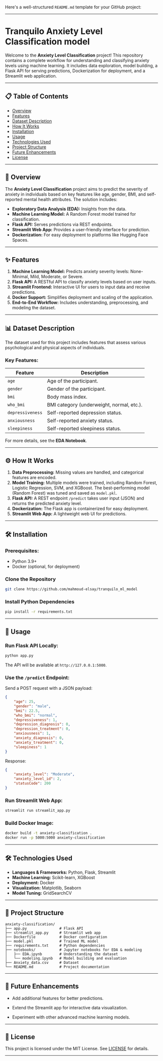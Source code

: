 Here's a well-structured `README.md` template for your GitHub project:  

---

#  Tranquilo Anxiety Level Classification model   

Welcome to the **Anxiety Level Classification** project! This repository contains a complete workflow for understanding and classifying anxiety levels using machine learning. It includes data exploration, model building, a Flask API for serving predictions, Dockerization for deployment, and a Streamlit web application.  

---

## 📋 Table of Contents  
- [Overview](#overview)  
- [Features](#features)  
- [Dataset Description](#dataset-description)  
- [How It Works](#how-it-works)  
- [Installation](#installation)  
- [Usage](#usage)  
- [Technologies Used](#technologies-used)  
- [Project Structure](#project-structure)  
- [Future Enhancements](#future-enhancements)  
- [License](#license)  

---

## 🌟 Overview  
The **Anxiety Level Classification** project aims to predict the severity of anxiety in individuals based on key features like age, gender, BMI, and self-reported mental health attributes. The solution includes:  
- **Exploratory Data Analysis (EDA):** Insights from the data.  
- **Machine Learning Model:** A Random Forest model trained for classification.  
- **Flask API:** Serves predictions via REST endpoints.  
- **Streamlit Web App:** Provides a user-friendly interface for prediction.  
- **Dockerization:** For easy deployment to platforms like Hugging Face Spaces.  

---

## ✨ Features  
1. **Machine Learning Model:** Predicts anxiety severity levels: None-Minimal, Mild, Moderate, or Severe.  
2. **Flask API:** A RESTful API to classify anxiety levels based on user inputs.  
3. **Streamlit Frontend:** Interactive UI for users to input data and receive predictions.  
4. **Docker Support:** Simplifies deployment and scaling of the application.  
5. **End-to-End Workflow:** Includes understanding, preprocessing, and modeling the dataset.  

---

## 📊 Dataset Description  
The dataset used for this project includes features that assess various psychological and physical aspects of individuals.  

### Key Features:  
| **Feature**            | **Description**                                   |  
|-------------------------|---------------------------------------------------|  
| `age`                  | Age of the participant.                           |  
| `gender`               | Gender of the participant.                        |  
| `bmi`                  | Body mass index.                                  |  
| `who_bmi`              | BMI category (underweight, normal, etc.).         |  
| `depressiveness`       | Self-reported depression status.                  |  
| `anxiousness`          | Self-reported anxiety status.                     |  
| `sleepiness`           | Self-reported sleepiness status.                  |  

For more details, see the **EDA Notebook**.  

---

## ⚙️ How It Works  
1. **Data Preprocessing:** Missing values are handled, and categorical features are encoded.  
2. **Model Training:** Multiple models were trained, including Random Forest, Logistic Regression, SVM, and XGBoost. The best-performing model (Random Forest) was tuned and saved as `model.pkl`.  
3. **Flask API:** A REST endpoint `/predict` takes user input (JSON) and returns the predicted anxiety level.  
4. **Dockerization:** The Flask app is containerized for easy deployment.  
5. **Streamlit Web App:** A lightweight web UI for predictions.  

---

## 🛠 Installation  

### Prerequisites:  
- Python 3.9+  
- Docker (optional, for deployment)  

### Clone the Repository  
```bash  
git clone https://github.com/mahmoud-elsay/tranquilo_ml_model 

```  

### Install Python Dependencies  
```bash  
pip install -r requirements.txt  
```  

---

## 🚀 Usage  

### Run Flask API Locally:  
```bash  
python app.py  
```  
The API will be available at `http://127.0.0.1:5000`.  

### Use the `/predict` Endpoint:  
Send a POST request with a JSON payload:  
```json  
{  
    "age": 25,  
    "gender": "male",  
    "bmi": 22.5,  
    "who_bmi": "normal",  
    "depressiveness": 1,  
    "depression_diagnosis": 0,  
    "depression_treatment": 0,  
    "anxiousness": 1,  
    "anxiety_diagnosis": 0,  
    "anxiety_treatment": 0,  
    "sleepiness": 1  
}  
```  
Response:  
```json  
{  
    "anxiety_level": "Moderate",  
    "anxiety_level_id": 2,  
    "statusCode": 200  
}  
```  

### Run Streamlit Web App:  
```bash  
streamlit run streamlit_app.py  
```  

### Build Docker Image:  
```bash  
docker build -t anxiety-classification .  
docker run -p 5000:5000 anxiety-classification  
```  

---

## 🛠 Technologies Used  
- **Languages & Frameworks:** Python, Flask, Streamlit  
- **Machine Learning:** Scikit-learn, XGBoost  
- **Deployment:** Docker  
- **Visualization:** Matplotlib, Seaborn  
- **Model Tuning:** GridSearchCV  

---

## 📂 Project Structure  

```plaintext  
anxiety-classification/  
├── app.py               # Flask API  
├── streamlit_app.py     # Streamlit web app  
├── Dockerfile           # Docker configuration  
├── model.pkl            # Trained ML model  
├── requirements.txt     # Python dependencies  
├── notebooks/           # Jupyter notebooks for EDA & modeling  
│   ├── EDA.ipynb        # Understanding the dataset  
│   └── modeling.ipynb   # Model building and evaluation  
├── Anxiety_data.csv     # Dataset  
└── README.md            # Project documentation  
```  

---

## 🔮 Future Enhancements  
- Add additional features for better predictions.  
 
- Extend the Streamlit app for interactive data visualization.  
- Experiment with other advanced machine learning models.  

---

## 📜 License  
This project is licensed under the MIT License. See [LICENSE](LICENSE) for details.  

---
